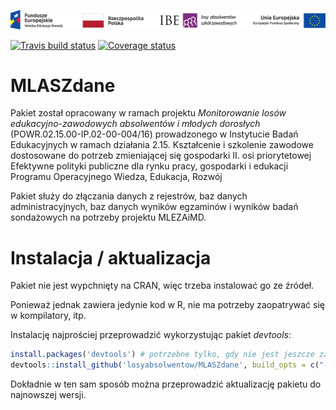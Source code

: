 ![KL+RP+IBE+EFS](inst/Belka-Losy-absolwentow-Kolor-PL.png)

[![Travis build status](https://travis-ci.org/tzoltak/MLASZdane.svg?branch=master)](https://travis-ci.org/tzoltak/MLASZdane)
[![Coverage status](https://codecov.io/gh/tzoltak/MLASZdane/branch/master/graph/badge.svg)](https://codecov.io/github/tzoltak/MLASZdane?branch=master)

# MLASZdane

Pakiet został opracowany w ramach projektu *Monitorowanie losów edukacyjno-zawodowych absolwentów i młodych dorosłych* (POWR.02.15.00-IP.02-00-004/16) prowadzonego w Instytucie Badań Edukacyjnych w ramach działania 2.15. Kształcenie i szkolenie zawodowe dostosowane do potrzeb zmieniającej się gospodarki II. osi priorytetowej Efektywne polityki publiczne dla rynku pracy, gospodarki i edukacji Programu Operacyjnego Wiedza, Edukacja, Rozwój

Pakiet służy do złączania danych z rejestrów, baz danych administracyjnych, baz danych wyników egzaminów i wyników badań sondażowych na potrzeby projektu MLEZAiMD.

# Instalacja / aktualizacja

Pakiet nie jest wypchnięty na CRAN, więc trzeba instalować go ze źródeł.

Ponieważ jednak zawiera jedynie kod w R, nie ma potrzeby zaopatrywać się w kompilatory, itp.

Instalację najprościej przeprowadzić wykorzystując pakiet *devtools*:

```r
install.packages('devtools') # potrzebne tylko, gdy nie jest jeszcze zainstalowany
devtools::install_github('losyabsolwentow/MLASZdane', build_opts = c("--no-resave-data"))
```

Dokładnie w ten sam sposób można przeprowadzić aktualizację pakietu do najnowszej wersji.
